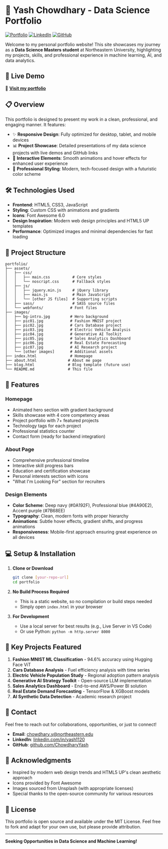# 🚀 Yash Chowdhary - Data Science Portfolio

[![Portfolio](https://img.shields.io/badge/Portfolio-Live-brightgreen)](https://chowdharyyash.github.io/Portfolio_Website/)
[![LinkedIn](https://img.shields.io/badge/LinkedIn-Connect-blue)](https://www.linkedin.com/in/yash1120)
[![GitHub](https://img.shields.io/badge/GitHub-Follow-black)](https://github.com/ChowdharyYash)

Welcome to my personal portfolio website! This site showcases my journey as a **Data Science Masters student** at Northeastern University, highlighting my projects, skills, and professional experience in machine learning, AI, and data analytics.

## 🌟 Live Demo

🔗 **[Visit my portfolio](https://chowdharyyash.github.io/Portfolio_Website/)**

## 📋 Overview

This portfolio is designed to present my work in a clean, professional, and engaging manner. It features:

- ✨ **Responsive Design**: Fully optimized for desktop, tablet, and mobile devices
- 📊 **Project Showcase**: Detailed presentations of my data science projects with live demos and GitHub links
- 🎯 **Interactive Elements**: Smooth animations and hover effects for enhanced user experience
- 🎨 **Professional Styling**: Modern, tech-focused design with a futuristic color scheme

## 🛠️ Technologies Used

- **Frontend**: HTML5, CSS3, JavaScript
- **Styling**: Custom CSS with animations and gradients
- **Icons**: Font Awesome 6.0
- **Design Inspiration**: Modern web design principles and HTML5 UP templates
- **Performance**: Optimized images and minimal dependencies for fast loading

## 📁 Project Structure

```
portfolio/
├── assets/
│   ├── css/
│   │   ├── main.css          # Core styles
│   │   └── noscript.css      # Fallback styles
│   ├── js/
│   │   ├── jquery.min.js     # jQuery library
│   │   ├── main.js           # Main JavaScript
│   │   └── [other JS files]  # Supporting scripts
│   ├── sass/                 # SASS source files
│   └── webfonts/            # Font files
├── images/
│   ├── bg-intro.jpg         # Hero background
│   ├── pic01.jpg            # Fashion MNIST project
│   ├── pic02.jpg            # Cars Database project
│   ├── pic03.jpg            # Electric Vehicle Analysis
│   ├── pic04.jpg            # Generative AI Toolkit
│   ├── pic05.jpg            # Sales Analytics Dashboard
│   ├── pic06.jpg            # Real Estate Forecasting
│   ├── pic07.jpg            # AI Research project
│   └── [other images]       # Additional assets
├── index.html               # Homepage
├── about.html              # About me page
├── blog.html               # Blog template (future use)
└── README.md               # This file
```

## 🚀 Features

### Homepage
- Animated hero section with gradient background
- Skills showcase with 4 core competency areas
- Project portfolio with 7+ featured projects
- Technology tags for each project
- Professional statistics counter
- Contact form (ready for backend integration)

### About Page
- Comprehensive professional timeline
- Interactive skill progress bars
- Education and certification showcase
- Personal interests section with icons
- "What I'm Looking For" section for recruiters

### Design Elements
- **Color Scheme**: Deep navy (#0A192F), Professional blue (#4A90E2), Accent purple (#7B68EE)
- **Typography**: Clean, modern fonts with proper hierarchy
- **Animations**: Subtle hover effects, gradient shifts, and progress animations
- **Responsiveness**: Mobile-first approach ensuring great experience on all devices

## 💻 Setup & Installation

1. **Clone or Download**
   ```bash
   git clone [your-repo-url]
   cd portfolio
   ```

2. **No Build Process Required**
   - This is a static website, so no compilation or build steps needed
   - Simply open `index.html` in your browser

3. **For Development**
   - Use a local server for best results (e.g., Live Server in VS Code)
   - Or use Python: `python -m http.server 8000`

## 🎯 Key Projects Featured

1. **Fashion MNIST ML Classification** - 94.6% accuracy using Hugging Face ViT
2. **Cars Database Analysis** - Fuel efficiency analysis with time series
3. **Electric Vehicle Population Study** - Regional adoption pattern analysis
4. **Generative AI Strategy Toolkit** - Open-source LLM implementation
5. **Sales Analytics Dashboard** - End-to-end AWS/Power BI solution
6. **Real Estate Demand Forecasting** - TensorFlow & XGBoost models
7. **AI Synthetic Data Detection** - Academic research project

## 📧 Contact

Feel free to reach out for collaborations, opportunities, or just to connect!

- **Email**: chowdhary.y@northeastern.edu
- **LinkedIn**: [linkedin.com/in/yash1120](https://www.linkedin.com/in/yash1120)
- **GitHub**: [github.com/ChowdharyYash](https://github.com/ChowdharyYash)

## 🙏 Acknowledgments

- Inspired by modern web design trends and HTML5 UP's clean aesthetic approach
- Icons provided by Font Awesome
- Images sourced from Unsplash (with appropriate licenses)
- Special thanks to the open-source community for various resources

## 📄 License

This portfolio is open source and available under the MIT License. Feel free to fork and adapt for your own use, but please provide attribution.

---

**Seeking Opportunities in Data Science and Machine Learning!**

